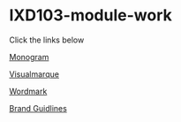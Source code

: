 # IXD103-module-work

Click the links below 

[Monogram](https://scott-hogsett.github.io/IXD103-module-work/monogram1.pdf)

[Visualmarque](https://scott-hogsett.github.io/IXD103-module-work/visual-marque.pdf)

[Wordmark](https://scott-hogsett.github.io/IXD103-module-work/wordmark.pdf)

[Brand Guidlines](https://scott-hogsett.github.io/IXD103-module-work/brand-guidelines.pdf)